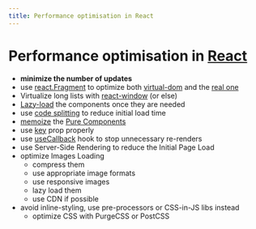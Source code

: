 ```yaml
---
title: Performance optimisation in React
---
```


# Performance optimisation in [React](knowledge/react/react.md)

- **minimize the number of updates**
- use [react.Fragment](/knowledge/react/react.fragment.md) to optimize both [virtual-dom](/knowledge/react/virtual-dom.md) and the [real one](/knowledge/webdev/dom.md)
- Virtualize long lists with [react-window](/knowledge/react/react-window.md) (or else)
- [Lazy-load](</knowledge/react/react.lazy().md>) the components once they are needed
- use [code splitting](/knowledge/react/code%20splitting.md) to reduce initial load time
- [memoize](/knowledge/react/hooks/usememo.md) the [Pure Components](/knowledge/react/pure-component.md)
- use [key](/knowledge/react/key.md) prop properly
- use [useCallback](/knowledge/react/hooks/usecallback.md) hook to stop unnecessary re-renders
- use Server-Side Rendering to reduce the Initial Page Load
- optimize Images Loading
  - compress them
  - use appropriate image formats
  - use responsive images
  - lazy load them
  - use CDN if possible
- avoid inline-styling, use pre-processors or CSS-in-JS libs instead
  - optimize CSS with PurgeCSS or PostCSS
